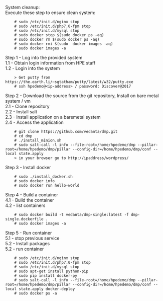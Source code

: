 
System cleanup:   
Execute these step to ensure clean system:
```   
    # sudo /etc/init.d/nginx stop   
    # sudo /etc/init.d/php7.0-fpm stop   
    # sudo /etc/init.d/mysql stop   
    # sudo docker stop $(sudo docker ps -aq)
    # sudo docker rm $(sudo docker ps -aq)
    # sudo docker rmi $(sudo  docker images -aq)
    # sudo docker images -a

```    




Step 1 - Log into the provided system   
	1.1 - Obtain login information from HPE staff   
	1.2 - Login into the system   
```  
	> Get putty from https://the.earth.li/~sgtatham/putty/latest/w32/putty.exe   
	# ssh hpedemo@<ip-address> / password: Discover@2017   
```
Step 2 - Download the source from the git repository, Install on bare metal system / vm   
	2.1 - Clone repository   
	2.2 - Install salt   
	2.3 - Install application on a baremetal system   
	2.4 - Access the application   
```   	
	# git clone https://github.com/vedanta/dmp.git   
	# cd dmp   
	# ./install_minion.sh   
	# sudo salt-call -l info --file-root=/home/hpedemo/dmp --pillar-root=/home/hpedemo/dmp/pillar --config-dir=/home/hpedemo/dmp/conf --local state.apply   
	> in your browser go to http://ipaddress/wordpress/   
```   
Step 3 - Install docker    
```
	# sudo ./install_docker.sh    
	# sudo docker info   
	# sudo docker run hello-world   	
```   
Step 4 - Build a container   
	4.1 - Build the container   
	4.2 - list containers   
```   	
	# sudo docker build -t vedanta/dmp-single:latest -f dmp-single.dockerfile .   
	# sudo docker images -a    
```   
Step 5 - Run container   
	5.1 - stop previous service   
	5.2 - Install packages   
	5.2 - run container   
```
	# sudo /etc/init.d/nginx stop   
	# sudo /etc/init.d/php7.0-fpm stop   
	# sudo /etc/init.d/mysql stop   
	# sudo apt-get install python-pip   
	# sudo pip install docker-py   
	# sudo salt-call -l info --file-root=/home/hpedemo/dmp --pillar-root=/home/hpedemo/dmp/pillar --config-dir=/home/hpedemo/dmp/conf --local state.apply docker-deploy   
	# sudo docker ps -a   
```   
